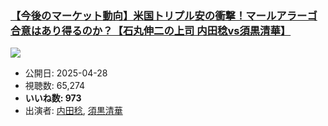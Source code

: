 ### [【今後のマーケット動向】米国トリプル安の衝撃！マールアラーゴ合意はあり得るのか？【石丸伸二の上司 内田稔vs須黒清華】](https://www.youtube.com/watch?v=mdpMVwVr-fM)
[![](https://img.youtube.com/vi/mdpMVwVr-fM/sddefault.jpg)](https://www.youtube.com/watch?v=mdpMVwVr-fM)
-   公開日: 2025-04-28
-   視聴数: 65,274
-   **いいね数: 973**
-   出演者: [内田稔](/rehacq_fan/people/内田稔 "wikilink"), [須黒清華](/rehacq_fan/people/須黒清華 "wikilink")
